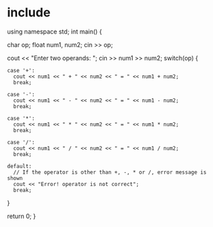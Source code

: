 
# include <iostream>
using namespace std; 
int main() {

  char op;
  float num1, num2; 
  cin >> op;

  cout << "Enter two operands: ";
  cin >> num1 >> num2;
  switch(op) {

    case '+':
      cout << num1 << " + " << num2 << " = " << num1 + num2;
      break;

    case '-':
      cout << num1 << " - " << num2 << " = " << num1 - num2;
      break;

    case '*':
      cout << num1 << " * " << num2 << " = " << num1 * num2;
      break;

    case '/':
      cout << num1 << " / " << num2 << " = " << num1 / num2;
      break;

    default:
      // If the operator is other than +, -, * or /, error message is shown
      cout << "Error! operator is not correct";
      break;
  }

  return 0;
}
